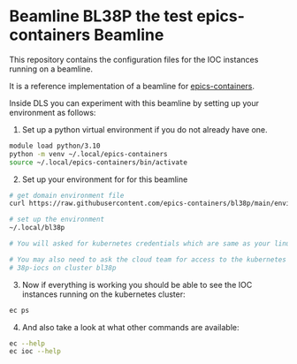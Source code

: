 Beamline BL38P the test epics-containers Beamline
=================================================

This repository contains the configuration files for the IOC instances
running on a beamline.

It is a reference implementation of a beamline for
[epics-containers](https://github.com/epics-containers).

Inside DLS you can experiment with this beamline by setting up your environment
as follows:

1. Set up a python virtual environment if you do not already have one.

```bash
module load python/3.10
python -m venv ~/.local/epics-containers
source ~/.local/epics-containers/bin/activate
```

2. Set up your environment for for this beamline

```bash
# get domain environment file
curl https://raw.githubusercontent.com/epics-containers/bl38p/main/environment.sh -o ~/.local/bin/bl38p

# set up the environment
~/.local/bl38p

# You will asked for kubernetes credentials which are same as your linux login.

# You may also need to ask the cloud team for access to the kubernetes namespace
# 38p-iocs on cluster bl38p
```

3. Now if everything is working you should be able to see the IOC instances
   running on the kubernetes cluster:

```bash
ec ps
```

4. And also take a look at what other commands are available:

```bash
ec --help
ec ioc --help
```


